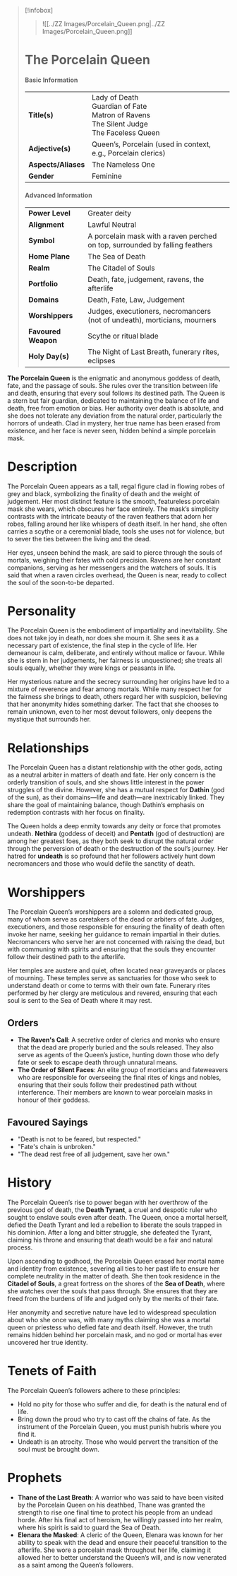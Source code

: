 > [!infobox]
> > ![[../ZZ Images/Porcelain_Queen.png|../ZZ Images/Porcelain_Queen.png]]  
> # The Porcelain Queen
> #### Basic Information
> |  |   |
> |---|---|
> | **Title(s)** | Lady of Death<br>Guardian of Fate<br>Matron of Ravens<br>The Silent Judge<br>The Faceless Queen |
> | **Adjective(s)** | Queen’s, Porcelain (used in context, e.g., Porcelain clerics) |
> | **Aspects/Aliases** | The Nameless One |
> | **Gender** | Feminine |
> 
> #### Advanced Information
> |  |  | 
> | --- | --- |
> | **Power Level** | Greater deity |
> | **Alignment** | Lawful Neutral |
> | **Symbol** | A porcelain mask with a raven perched on top, surrounded by falling feathers |
> | **Home Plane** | The Sea of Death |
> | **Realm** | The Citadel of Souls |
> | **Portfolio** | Death, fate, judgement, ravens, the afterlife |
> | **Domains** | Death, Fate, Law, Judgement |
> | **Worshippers** | Judges, executioners, necromancers (not of undeath), morticians, mourners |
> | **Favoured Weapon** | Scythe or ritual blade |
> | **Holy Day(s)** | The Night of Last Breath, funerary rites, eclipses |

**The Porcelain Queen** is the enigmatic and anonymous goddess of death, fate, and the passage of souls. She rules over the transition between life and death, ensuring that every soul follows its destined path. The Queen is a stern but fair guardian, dedicated to maintaining the balance of life and death, free from emotion or bias. Her authority over death is absolute, and she does not tolerate any deviation from the natural order, particularly the horrors of undeath. Clad in mystery, her true name has been erased from existence, and her face is never seen, hidden behind a simple porcelain mask.

# Description
The Porcelain Queen appears as a tall, regal figure clad in flowing robes of grey and black, symbolizing the finality of death and the weight of judgement. Her most distinct feature is the smooth, featureless porcelain mask she wears, which obscures her face entirely. The mask’s simplicity contrasts with the intricate beauty of the raven feathers that adorn her robes, falling around her like whispers of death itself. In her hand, she often carries a scythe or a ceremonial blade, tools she uses not for violence, but to sever the ties between the living and the dead.

Her eyes, unseen behind the mask, are said to pierce through the souls of mortals, weighing their fates with cold precision. Ravens are her constant companions, serving as her messengers and the watchers of souls. It is said that when a raven circles overhead, the Queen is near, ready to collect the soul of the soon-to-be departed.

# Personality
The Porcelain Queen is the embodiment of impartiality and inevitability. She does not take joy in death, nor does she mourn it. She sees it as a necessary part of existence, the final step in the cycle of life. Her demeanour is calm, deliberate, and entirely without malice or favour. While she is stern in her judgements, her fairness is unquestioned; she treats all souls equally, whether they were kings or peasants in life.

Her mysterious nature and the secrecy surrounding her origins have led to a mixture of reverence and fear among mortals. While many respect her for the fairness she brings to death, others regard her with suspicion, believing that her anonymity hides something darker. The fact that she chooses to remain unknown, even to her most devout followers, only deepens the mystique that surrounds her.

# Relationships
The Porcelain Queen has a distant relationship with the other gods, acting as a neutral arbiter in matters of death and fate. Her only concern is the orderly transition of souls, and she shows little interest in the power struggles of the divine. However, she has a mutual respect for **Dathin** (god of the sun), as their domains—life and death—are inextricably linked. They share the goal of maintaining balance, though Dathin’s emphasis on redemption contrasts with her focus on finality.

The Queen holds a deep enmity towards any deity or force that promotes undeath. **Nethira** (goddess of deceit) and **Pentath** (god of destruction) are among her greatest foes, as they both seek to disrupt the natural order through the perversion of death or the destruction of the soul’s journey. Her hatred for **undeath** is so profound that her followers actively hunt down necromancers and those who would defile the sanctity of death.

# Worshippers
The Porcelain Queen’s worshippers are a solemn and dedicated group, many of whom serve as caretakers of the dead or arbiters of fate. Judges, executioners, and those responsible for ensuring the finality of death often invoke her name, seeking her guidance to remain impartial in their duties. Necromancers who serve her are not concerned with raising the dead, but with communing with spirits and ensuring that the souls they encounter follow their destined path to the afterlife.

Her temples are austere and quiet, often located near graveyards or places of mourning. These temples serve as sanctuaries for those who seek to understand death or come to terms with their own fate. Funerary rites performed by her clergy are meticulous and revered, ensuring that each soul is sent to the Sea of Death where it may rest.

## Orders
- **The Raven's Call**: A secretive order of clerics and monks who ensure that the dead are properly buried and the souls released. They also serve as agents of the Queen’s justice, hunting down those who defy fate or seek to escape death through unnatural means.
- **The Order of Silent Faces**: An elite group of morticians and fateweavers who are responsible for overseeing the final rites of kings and nobles, ensuring that their souls follow their predestined path without interference. Their members are known to wear porcelain masks in honour of their goddess.

## Favoured Sayings
- "Death is not to be feared, but respected."
- "Fate's chain is unbroken."
- "The dead rest free of all judgement, save her own."

# History
The Porcelain Queen’s rise to power began with her overthrow of the previous god of death, the **Death Tyrant**, a cruel and despotic ruler who sought to enslave souls even after death. The Queen, once a mortal herself, defied the Death Tyrant and led a rebellion to liberate the souls trapped in his dominion. After a long and bitter struggle, she defeated the Tyrant, claiming his throne and ensuring that death would be a fair and natural process. 

Upon ascending to godhood, the Porcelain Queen erased her mortal name and identity from existence, severing all ties to her past life to ensure her complete neutrality in the matter of death. She then took residence in the **Citadel of Souls**, a great fortress on the shores of the **Sea of Death**, where she watches over the souls that pass through. She ensures that they are freed from the burdens of life and judged only by the merits of their fate.

Her anonymity and secretive nature have led to widespread speculation about who she once was, with many myths claiming she was a mortal queen or priestess who defied fate and death itself. However, the truth remains hidden behind her porcelain mask, and no god or mortal has ever uncovered her true identity.

# Tenets of Faith
The Porcelain Queen’s followers adhere to these principles:
- Hold no pity for those who suffer and die, for death is the natural end of life.
- Bring down the proud who try to cast off the chains of fate. As the instrument of the Porcelain Queen, you must punish hubris where you find it.
- Undeath is an atrocity. Those who would pervert the transition of the soul must be brought down.

# Prophets
- **Thane of the Last Breath**: A warrior who was said to have been visited by the Porcelain Queen on his deathbed, Thane was granted the strength to rise one final time to protect his people from an undead horde. After his final act of heroism, he willingly passed into her realm, where his spirit is said to guard the Sea of Death.
- **Elenara the Masked**: A cleric of the Queen, Elenara was known for her ability to speak with the dead and ensure their peaceful transition to the afterlife. She wore a porcelain mask throughout her life, claiming it allowed her to better understand the Queen’s will, and is now venerated as a saint among the Queen’s followers.
